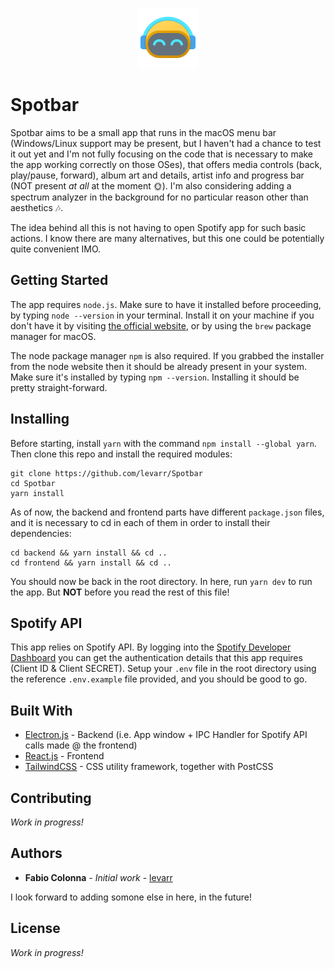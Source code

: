 <p align="center">
  <img src="./assets/big_color_icon.png" alt="Spotbar Icon"/>
</p>

# **Spotbar**

Spotbar aims to be a small app that runs in the macOS menu bar (Windows/Linux support may be present, but I haven't had a chance to test it out yet and I'm not fully focusing on the code that is necessary to make the app working correctly on those OSes), that offers media controls (back, play/pause, forward), album art and details, artist info and progress bar (NOT present *at all* at the moment 🌞). I'm also considering adding a spectrum analyzer in the background for no particular reason other than aesthetics 🎶.

The idea behind all this is not having to open Spotify app for such basic actions. I know there are many alternatives, but this one could be potentially quite convenient IMO.

## Getting Started

The app requires `node.js`. Make sure to have it installed before proceeding, by typing `node --version` in your terminal. Install it on your machine if you don't have it by visiting [the official website](https://nodejs.org/it/download/), or by using the `brew` package manager for macOS.

The node package manager `npm` is also required. If you grabbed the installer from the node website then it should be already present in your system. Make sure it's installed by typing `npm --version`. Installing it should be pretty straight-forward.

## Installing

Before starting, install `yarn` with the command `npm install --global yarn`. Then clone this repo and install the required modules:

```
git clone https://github.com/levarr/Spotbar
cd Spotbar
yarn install
```

As of now, the backend and frontend parts have different `package.json` files, and it is necessary to cd in each of them in order to install their dependencies:

```
cd backend && yarn install && cd ..
cd frontend && yarn install && cd ..
```

You should now be back in the root directory. In here, run `yarn dev` to run the app. But **NOT** before you read the rest of this file!

## Spotify API

This app relies on Spotify API. By logging into the [Spotify Developer Dashboard](https://developer.spotify.com/dashboard/) you can get the authentication details that this app requires (Client ID & Client SECRET). Setup your `.env` file in the root directory using the reference `.env.example` file provided, and you should be good to go.

## Built With

* [Electron.js](https://www.electronjs.org/) - Backend (i.e. App window + IPC Handler for Spotify API calls made @ the frontend)
* [React.js](https://reactjs.org/) - Frontend
* [TailwindCSS](https://tailwindcss.com/) - CSS utility framework, together with PostCSS

## Contributing

*Work in progress!*

## Authors

* **Fabio Colonna** - *Initial work* - [levarr](https://github.com/levarr)

I look forward to adding somone else in here, in the future!

## License

*Work in progress!*
